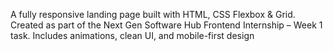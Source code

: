 A fully responsive landing page built with HTML, CSS Flexbox & Grid. Created as part of the Next Gen Software Hub Frontend Internship – Week 1 task. Includes animations, clean UI, and mobile-first design
